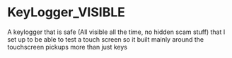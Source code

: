 # KeyLogger_VISIBLE
A keylogger that is safe (All visible all the time, no hidden scam stuff) that I set up to be able to test a touch screen so it built mainly around the touchscreen pickups more than just keys
